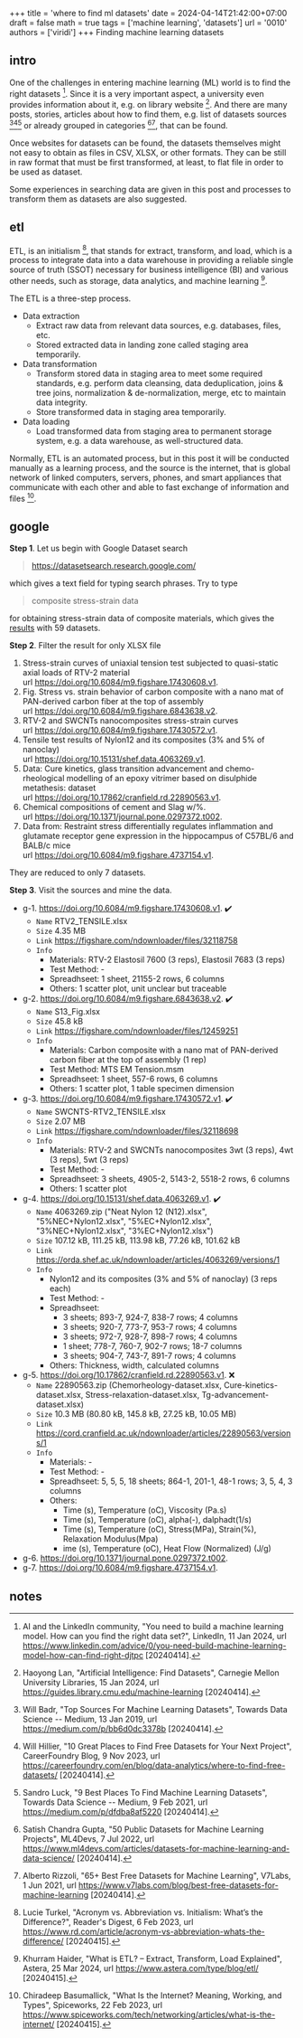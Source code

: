 +++
title = 'where to find ml datasets'
date = 2024-04-14T21:42:00+07:00
draft = false
math = true
tags = ['machine learning', 'datasets']
url = '0010'
authors = ['viridi']
+++
Finding machine learning datasets <!--more-->


## intro
One of the challenges in entering machine learning (ML) world is to find the right datasets [^ailinkedin_2024]. Since it is a very important aspect, a university even provides information about it, e.g. on library website [^lan_2024]. And there are many posts, stories, articles about how to find them, e.g. list of datasets sources [^badr_2019][^hillier_2023][^luck_2021] or already grouped in categories [^gupta_2022][^rizzoli_2021], that can be found.

Once websites for datasets can be found, the datasets themselves might not easy to obtain as files in CSV, XLSX, or other formats. They can be still in raw format that must be first transformed, at least, to flat file in order to be used as dataset.

Some experiences in searching data are given in this post and processes to transform them as datasets are also suggested.


## etl
ETL, is an initialism [^turkel_2023], that stands for extract, transform, and load, which is a process to integrate data into a data warehouse in providing a reliable single source of truth (SSOT) necessary for business intelligence (BI) and various other needs, such as storage, data analytics, and machine learning [^haider_2024].

The ETL is a three-step process.

+ Data extraction
  - Extract raw data from relevant data sources, e.g. databases, files, etc.
  - Stored extracted data in landing zone called staging area temporarily.
+ Data transformation
  - Transform stored data in staging area to meet some required standards, e.g. perform data cleansing, data deduplication, joins & tree joins, normalization & de-normalization, merge, etc to maintain data integrity.
  - Store transformed data in staging area temporarily.
+ Data loading
  - Load transformed data from staging area to permanent storage system, e.g. a data warehouse, as well-structured data.

Normally, ETL is an automated process, but in this post it will be conducted manually as a learning process, and the source is the internet, that is global network of linked computers, servers, phones, and smart appliances that communicate with each other and able to fast exchange of information and files [^basumallick_2023].


## google
**Step 1**. Let us begin with Google Dataset search

> https://datasetsearch.research.google.com/

which gives a text field for typing search phrases. Try to type

> composite stress-strain data

for obtaining stress-strain data of composite materials, which gives the [results](https://datasetsearch.research.google.com/search?query=composite%20stress-strain%20data) with 59 datasets.

**Step 2**. Filter the result for only XLSX file

1. Stress-strain curves of uniaxial tension test subjected to quasi-static axial loads of RTV-2 material \
url https://doi.org/10.6084/m9.figshare.17430608.v1.
2. Fig. Stress vs. strain behavior of carbon composite with a nano mat of PAN-derived carbon fiber at the top of assembly \
url https://doi.org/10.6084/m9.figshare.6843638.v2.
3. RTV-2 and SWCNTs nanocomposites stress-strain curves \
url https://doi.org/10.6084/m9.figshare.17430572.v1.
4. Tensile test results of Nylon12 and its composites (3% and 5% of nanoclay) \
url https://doi.org/10.15131/shef.data.4063269.v1.
5. Data: Cure kinetics, glass transition advancement and chemo-rheological modelling of an epoxy vitrimer based on disulphide metathesis: dataset \
url https://doi.org/10.17862/cranfield.rd.22890563.v1.
6. Chemical compositions of cement and Slag w/%. \
url https://doi.org/10.1371/journal.pone.0297372.t002.
7. Data from: Restraint stress differentially regulates inflammation and glutamate receptor gene expression in the hippocampus of C57BL/6 and BALB/c mice \
url https://doi.org/10.6084/m9.figshare.4737154.v1.

They are reduced to only 7 datasets.

**Step 3**. Visit the sources and mine the data.

+ g-1. https://doi.org/10.6084/m9.figshare.17430608.v1. :heavy_check_mark:
  - `Name` RTV2_TENSILE.xlsx
  - `Size` 4.35 MB
  - `Link` https://figshare.com/ndownloader/files/32118758
  - `Info`
    + Materials: RTV-2 Elastosil 7600 (3 reps), Elastosil 7683 (3 reps)
    + Test Method: -
    + Spreadhseet: 1 sheet, 21155-2 rows, 6 columns
    + Others: 1 scatter plot, unit unclear but traceable
+ g-2. https://doi.org/10.6084/m9.figshare.6843638.v2. :heavy_check_mark:
  - `Name` S13_Fig.xlsx
  - `Size` 45.8 kB
  - `Link` https://figshare.com/ndownloader/files/12459251
  - `Info`
    + Materials: Carbon composite with a nano mat of PAN-derived carbon fiber at the top of assembly (1 rep)
    + Test Method: MTS EM Tension.msm
    + Spreadhseet: 1 sheet, 557-6 rows, 6 columns
    + Others: 1 scatter plot, 1 table specimen dimension
+ g-3. https://doi.org/10.6084/m9.figshare.17430572.v1. :heavy_check_mark:
  - `Name` SWCNTS-RTV2_TENSILE.xlsx
  - `Size` 2.07 MB
  - `Link` https://figshare.com/ndownloader/files/32118698
  - `Info`
    + Materials: RTV-2 and SWCNTs nanocomposites 3wt (3 reps), 4wt (3 reps), 5wt (3 reps)
    + Test Method: -
    + Spreadhseet: 3 sheets, 4905-2, 5143-2, 5518-2 rows, 6 columns
    + Others: 1 scatter plot
+ g-4. https://doi.org/10.15131/shef.data.4063269.v1. :heavy_check_mark:
  - `Name` 4063269.zip ("Neat Nylon 12 (N12).xlsx", "5%NEC+Nylon12.xlsx", "5%EC+Nylon12.xlsx", "3%NEC+Nylon12.xlsx", "3%EC+Nylon12.xlsx")
  - `Size` 107.12 kB, 111.25 kB, 113.98 kB, 77.26 kB, 101.62 kB
  - `Link` https://orda.shef.ac.uk/ndownloader/articles/4063269/versions/1
  - `Info`
    + Nylon12 and its composites (3% and 5% of nanoclay) (3 reps each)
    + Test Method: -
    + Spreadhseet:
      - 3 sheets; 893-7, 924-7, 838-7 rows; 4 columns
      - 3 sheets; 920-7, 773-7, 953-7 rows; 4 columns
      - 3 sheets; 972-7, 928-7, 898-7 rows; 4 columns
      - 1 sheet; 778-7, 760-7, 902-7 rows; 18-7 columns
      - 3 sheets; 904-7, 743-7, 891-7 rows; 4 columns
    + Others: Thickness, width, calculated columns
+ g-5. https://doi.org/10.17862/cranfield.rd.22890563.v1. :x:
  - `Name` 22890563.zip (Chemorheology-dataset.xlsx, Cure-kinetics-dataset.xlsx, Stress-relaxation-dataset.xlsx, Tg-advancement-dataset.xlsx)
  - `Size` 10.3 MB (80.80 kB, 145.8 kB, 27.25 kB, 10.05 MB)
  - `Link` https://cord.cranfield.ac.uk/ndownloader/articles/22890563/versions/1
  - `Info`
    + Materials: -
    + Test Method: -
    + Spreadhseet: 5, 5, 5, 18 sheets; 864-1, 201-1, 48-1 rows; 3, 5, 4, 3 columns
    + Others:
      - Time (s), Temperature (oC), Viscosity (Pa.s)
      - Time (s), Temperature (oC), alpha(-), dalphadt(1/s)
      - Time (s), Temperature (oC), Stress(MPa), Strain(%), Relaxation Modulus(Mpa)
      - ime (s), Temperature (oC), Heat Flow (Normalized) (J/g)
+ g-6. https://doi.org/10.1371/journal.pone.0297372.t002.
+ g-7. https://doi.org/10.6084/m9.figshare.4737154.v1.


## notes
[^ailinkedin_2024]: AI and the LinkedIn community, "You need to build a machine learning model. How can you find the right data set?", LinkedIn, 11 Jan 2024, url https://www.linkedin.com/advice/0/you-need-build-machine-learning-model-how-can-find-right-djtpc [20240414].
[^lan_2024]: Haoyong Lan, "Artificial Intelligence: Find Datasets", Carnegie Mellon University Libraries, 15 Jan 2024, url https://guides.library.cmu.edu/machine-learning [20240414].
[^badr_2019]: Will Badr, "Top Sources For Machine Learning Datasets", Towards Data Science -- Medium, 13 Jan 2019, url https://medium.com/p/bb6d0dc3378b [20240414].
[^basumallick_2023]: Chiradeep Basumallick, "What Is the Internet? Meaning, Working, and Types", Spiceworks, 22 Feb 2023, url https://www.spiceworks.com/tech/networking/articles/what-is-the-internet/ [20240415].
[^gupta_2022]: Satish Chandra Gupta, "50 Public Datasets for Machine Learning Projects", ML4Devs, 7 Jul 2022, url https://www.ml4devs.com/articles/datasets-for-machine-learning-and-data-science/ [20240414].
[^haider_2024]: Khurram Haider, "What is ETL? – Extract, Transform, Load Explained", Astera, 25 Mar 2024, url https://www.astera.com/type/blog/etl/ [20240415].
[^hillier_2023]: Will Hillier, "10 Great Places to Find Free Datasets for Your Next Project", CareerFoundry Blog, 9 Nov 2023, url https://careerfoundry.com/en/blog/data-analytics/where-to-find-free-datasets/ [20240414].
[^luck_2021]: Sandro Luck, "9 Best Places To Find Machine Learning Datasets", Towards Data Science -- Medium, 9 Feb 2021, url https://medium.com/p/dfdba8af5220 [20240414].
[^rizzoli_2021]: Alberto Rizzoli, "65+ Best Free Datasets for Machine Learning", V7Labs, 1 Jun 2021, url https://www.v7labs.com/blog/best-free-datasets-for-machine-learning [20240414].
[^turkel_2023]: Lucie Turkel, "Acronym vs. Abbreviation vs. Initialism: What’s the Difference?", Reader's Digest, 6 Feb 2023, url https://www.rd.com/article/acronym-vs-abbreviation-whats-the-difference/ [20240415].
